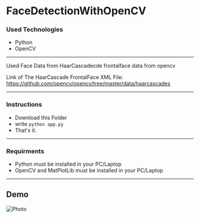 # FaceDetectionWithOpenCV

### Used Technologies
- Python
- OpenCV

***
Used Face Data from HaarCascadecde frontalface data from opencv

Link of The HaarCascade FrontalFace XML File:
https://github.com/opencv/opencv/tree/master/data/haarcascades

***
### Instructions
- Download this Folder
- write ```python app.py```
- That's it.

***
### Requirments
- Python must be installed in your PC/Laptop
- OpenCV and MatPlotLib must be installed in your PC/Laptop

***
## Demo

![Photo](/pic/demo.png)

